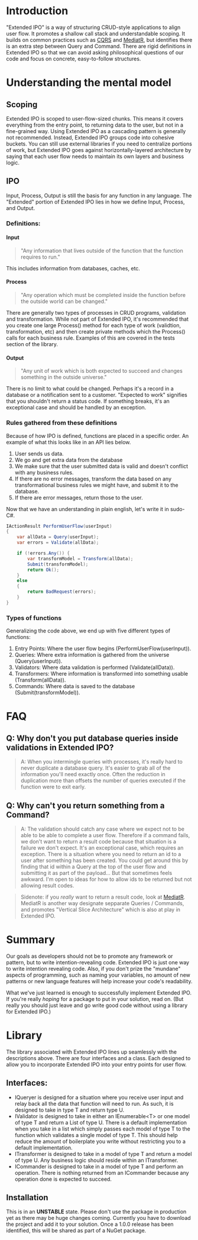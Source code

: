 # Introduction
"Extended IPO" is a way of structuring CRUD-style applications to align user flow. It promotes a shallow call stack and understandable scoping. It builds on common practices such as [CQRS](https://www.martinfowler.com/bliki/CQRS.html) and [MediatR](https://github.com/jbogard/MediatR), but identifies there is an extra step between Query and Command. There are rigid definitions in Extended IPO so that we can avoid asking philosophical questions of our code and focus on concrete, easy-to-follow structures.

# Understanding the mental model
## Scoping
Extended IPO is scoped to user-flow-sized chunks. This means it covers everything from the entry point, to returning data to the user, but not in a fine-grained way. Using Extended IPO as a cascading pattern is generally not recommended. Instead, Extended IPO groups code into cohesive buckets. You can still use external libraries if you need to centralize portions of work, but Extended IPO goes against horizontally-layered architecture by saying that each user flow needs to maintain its own layers and business logic.

## IPO
Input, Process, Output is still the basis for any function in any language. The "Extended" portion of Extended IPO lies in how we define Input, Process, and Output.

### Definitions:
#### Input
> "Any information that lives outside of the function that the function requires to run."

This includes information from databases, caches, etc.

#### Process
> "Any operation which must be completed inside the function before the outside world can be changed." 

There are generally two types of processes in CRUD programs, validation and transformation. While not part of Extended IPO, it's recommended that you create one large Process() method for each type of work (validtion, transformation, etc) and then create private methods which the Process() calls for each business rule. Examples of this are covered in the tests section of the library.

#### Output
> "Any unit of work which is both expected to succeed and changes something in the outside universe."

There is no limit to what could be changed. Perhaps it's a record in a database or a notification sent to a customer. "Expected to work" signifies that you shouldn't return a status code. If something breaks, it's an exceptional case and should be handled by an exception.

### Rules gathered from these definitions
Because of how IPO is defined, functions are placed in a specific order. An example of what this looks like in an API lies below.

1. User sends us data.
1. We go and get extra data from the database
1. We make sure that the user submitted data is valid and doesn't conflict with any business rules.
1. If there are no error messages, transform the data based on any transformational business rules we might have, and submit it to the database.
1. If there are error messages, return those to the user.

Now that we have an understanding in plain english, let's write it in sudo-C#.

```C#
IActionResult PerformUserFlow(userInput) 
{
    var allData = Query(userInput);
    var errors = Validate(allData);

    if (!errors.Any()) {
        var transformModel = Transform(allData);
        Submit(transformModel);
        return Ok();
    }
    else 
    {
        return BadRequest(errors);
    }
}
```

### Types of functions
Generalizing the code above, we end up with five different types of functions:
1. Entry Points: Where the user flow begins (PerformUserFlow(userInput)).
1. Queries: Where extra information is gathered from the universe (Query(userInput)).
1. Validators: Where data validation is performed (Validate(allData)).
1. Transformers: Where information is transformed into something usable (Transform(allData)).
1. Commands: Where data is saved to the database (Submit(transformModel)).

# FAQ

## Q: Why don't you put database queries inside validations in Extended IPO?
> A: When you intermingle queries with processes, it's really hard to never duplicate a database query. It's easier to grab all of the information you'll need exactly once. Often the reduction in duplication more than offsets the number of queries executed if the function were to exit early.

## Q: Why can't you return something from a Command?
> A: The validation should catch any case where we expect not to be able to be able to complete a user flow. Therefore if a command fails, we don't want to return a result code because that situation is a failure we don't expect. It's an exceptional case, which requires an exception. There is a situation where you need to return an id to a user after something has been created. You could get around this by finding that id within a Query at the top of the user flow and submitting it as part of the payload... But that sometimes feels awkward. I'm open to ideas for how to allow ids to be returned but not allowing result codes.

> Sidenote: if you *really* want to return a result code, look at [MediatR](https://github.com/jbogard/MediatR). MediatR is another way designate sepparate Queries / Commands, and promotes "Vertical Slice Architecture" which is also at play in Extended IPO. 

# Summary
Our goals as developers should not be to promote any framework or pattern, but to write intention-revealing code. Extended IPO is just one way to write intention revealing code. Also, if you don't prize the "mundane" aspects of programming, such as naming your variables, no amount of new patterns or new language features will help increase your code's readability.

What we've just learned is enough to successfully implement Extended IPO. If you're really *hoping* for a package to put in your solution, read on. (But really you should just leave and go write good code without using a library for Extended IPO.)

# Library

The library associated with Extended IPO lines up seamlessly with the descriptions above. There are four interfaces and a class. Each designed to allow you to incorporate Extended IPO into your entry points for user flow.

## Interfaces:
- IQueryer is designed for a situation where you receive user input and relay back all the data that function will need to run. As such, it is designed to take in type T and return type U.
- IValidator is designed to take in either an IEnumerable\<T\> or one model of type T and return a List of type U. There is a default implementation when you take in a list which simply passes each model of type T to the function which validates a single model of type T. This should help reduce the amount of boilerplate you write without restricting you to a default implementation.
- ITransformer is designed to take in a model of type T and return a model of type U. Any business logic should reside within an ITransformer.
- ICommander is designed to take in a model of type T and perform an operation. There is nothing returned from an ICommander because any operation done is expected to succeed.
 
## Installation 

This is in an **UNSTABLE** state. Please don't use the package in production yet as there may be huge changes coming. Currently you have to download the project and add it to your solution. Once a 1.0.0 release has been identified, this will be shared as part of a NuGet package.
